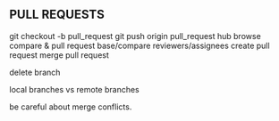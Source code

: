 PULL REQUESTS
-------------
git checkout -b pull_request
git push origin pull_request
hub browse
compare & pull request
base/compare
reviewers/assignees
create pull request
merge pull request

delete branch

local branches vs remote branches

be careful about merge conflicts.

